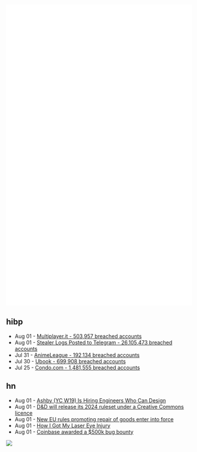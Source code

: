 ![Metrics](https://raw.githubusercontent.com/phixion/phixion/master/metrics.svg)

## hibp

<!--
for https://github.com/phixion/phixion/blob/main/.github/workflows/feeds.yml
-->
<!--START_SECTION:haveibeenpwnd-->
- Aug 01 - [Multiplayer.it - 503,957 breached accounts](https://haveibeenpwned.com/PwnedWebsites#MultiplayerIt)
- Aug 01 - [Stealer Logs Posted to Telegram - 26,105,473 breached accounts](https://haveibeenpwned.com/PwnedWebsites#TelegramStealerLogs)
- Jul 31 - [AnimeLeague - 192,134 breached accounts](https://haveibeenpwned.com/PwnedWebsites#AnimeLeague)
- Jul 30 - [Ubook - 699,908 breached accounts](https://haveibeenpwned.com/PwnedWebsites#Ubook)
- Jul 25 - [Condo.com - 1,481,555 breached accounts](https://haveibeenpwned.com/PwnedWebsites#CondoCom)
<!--END_SECTION:haveibeenpwnd-->

## hn

<!--
for https://github.com/phixion/phixion/blob/main/.github/workflows/feeds.yml
-->
<!--START_SECTION:hn-->
- Aug 01 - [Ashby (YC W19) Is Hiring Engineers Who Can Design](https://www.ashbyhq.com/careers?utm_source=hn&ashby_jid=145ff46b-1441-4773-bcd3-c8c90baa598a)
- Aug 01 - [D&D will release its 2024 ruleset under a Creative Commons licence](https://www.dicebreaker.com/games/dungeons-and-dragons-5e/news/dungeons-and-dragons-2024-srd-wont-be-another-ogl-fiasco)
- Aug 01 - [New EU rules promoting repair of goods enter into force](https://commission.europa.eu/law/law-topic/consumer-protection-law/consumer-contract-law/directive-repair-goods_en)
- Aug 01 - [How I Got My Laser Eye Injury](https://www.funraniumlabs.com/2024/07/how-i-got-my-laser-eye-injury/)
- Aug 01 - [Coinbase awarded a $500k bug bounty](https://hackerone.com/coinbase/hacktivity)
<!--END_SECTION:hn-->

<!--
for https://yhype.me
-->
![](https://hit.yhype.me/github/profile?user_id=13013670)
